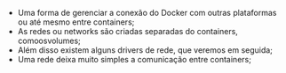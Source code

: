 * Uma forma de gerenciar a conexão do Docker com outras plataformas ou até mesmo entre containers;
* As redes ou networks são criadas separadas do containers, comoosvolumes;
* Além disso existem alguns drivers de rede, que veremos em seguida;
* Uma rede deixa muito simples a comunicação entre containers;